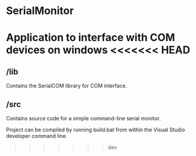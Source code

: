 # SerialMonitor
Application to interface with COM devices on windows
<<<<<<< HEAD
=======


## /lib
Contains the SerialCOM library for COM interface.

## /src
Contains source code for a simple command-line serial monitor.

Project can be compiled by running build.bat from within the Visual Studio developer command line.
>>>>>>> dev
